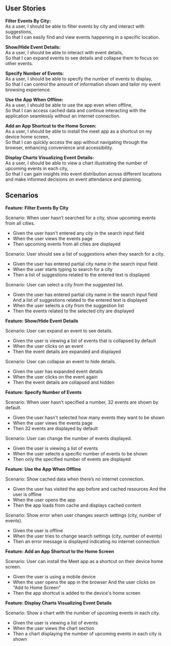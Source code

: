 ## User Stories

**Filter Events By City:**  
As a user,
I should be able to filter events by city and interact with suggestions,  
So that I can easily find and view events happening in a specific location.

**Show/Hide Event Details:**  
As a user,
I should be able to interact with event details,  
So that I can expand events to see details and collapse them to focus on other events.

**Specify Number of Events:**  
As a user,
I should be able to specify the number of events to display,  
So that I can control the amount of information shown and tailor my event browsing experience.

**Use the App When Offline:**  
As a user,
I should be able to use the app even when offline,  
So that I can access cached data and continue interacting with the application seamlessly without an internet connection.

**Add an App Shortcut to the Home Screen:**  
As a user,
I should be able to install the meet app as a shortcut on my device home screen,  
So that I can quickly access the app without navigating through the browser, enhancing convenience and accessibility.

**Display Charts Visualizing Event Details:**  
As a user,
I should be able to view a chart illustrating the number of upcoming events in each city,  
So that I can gain insights into event distribution across different locations and make informed decisions on event attendance and planning.

## Scenarios

**Feature: Filter Events By City**

Scenario: When user hasn’t searched for a city, show upcoming events from all cities.

- Given the user hasn't entered any city in the search input field
- When the user views the events page
- Then upcoming events from all cities are displayed

Scenario: User should see a list of suggestions when they search for a city.

- Given the user has entered partial city name in the search input field
- When the user starts typing to search for a city
- Then a list of suggestions related to the entered text is displayed

Scenario: User can select a city from the suggested list.

- Given the user has entered partial city name in the search input field And a list of suggestions related to the entered text is displayed
- When the user selects a city from the suggestion list
- Then the events related to the selected city are displayed

**Feature: Show/Hide Event Details**

Scenario: User can expand an event to see details.

- Given the user is viewing a list of events that is collapsed by default
- When the user clicks on an event
- Then the event details are expanded and displayed

Scenario: User can collapse an event to hide details.

- Given the user has expanded event details
- When the user clicks on the event again
- Then the event details are collapsed and hidden

**Feature: Specify Number of Events**

Scenario: When user hasn’t specified a number, 32 events are shown by default.

- Given the user hasn't selected how many events they want to be shown
- When the user views the events page
- Then 32 events are displayed by default

Scenario: User can change the number of events displayed.

- Given the user is viewing a list of events
- When the user selects a specific number of events to be shown
- Then only the specified number of events are displayed

**Feature: Use the App When Offline**

Scenario: Show cached data when there’s no internet connection.

- Given the user has visited the app before and cached resources And the user is offline
- When the user opens the app
- Then the app loads from cache and displays cached content

Scenario: Show error when user changes search settings (city, number of events).

- Given the user is offline
- When the user tries to change search settings (city, number of events)
- Then an error message is displayed indicating no internet connection

**Feature: Add an App Shortcut to the Home Screen**

Scenario: User can install the Meet app as a shortcut on their device home screen.

- Given the user is using a mobile device
- When the user opens the app in the browser And the user clicks on "Add to Home Screen"
- Then the app shortcut is added to the device's home screen

**Feature: Display Charts Visualizing Event Details**

Scenario: Show a chart with the number of upcoming events in each city.

- Given the user is viewing a list of events
- When the user views the chart section
- Then a chart displaying the number of upcoming events in each city is shown
